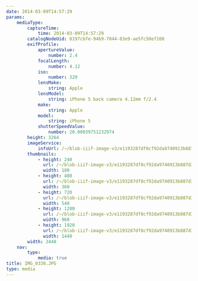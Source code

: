 ```yaml
---
date: 2014-03-09T14:57:29
params:
    mediaType:
        captureTime:
            time: 2014-03-09T14:57:29
        catalogNodeUid: 0197cbfe-94b9-7044-83e9-ae5fc50ef108
        exifProfile:
            apertureValue:
                number: 2.4
            focalLength:
                number: 4.12
            iso:
                number: 320
            lensMake:
                string: Apple
            lensModel:
                string: iPhone 5 back camera 4.12mm f/2.4
            make:
                string: Apple
            model:
                string: iPhone 5
            shutterSpeedValue:
                number: 20.00039751232974
        height: 3264
        imageService:
            infoUrl: /~/blob-iiif-image-v3/e1193287df8cf92da9740913b887d323e59e8737339b9fb2c235484510ef3df4/info.json
        thumbnails:
            - height: 240
              url: /~/blob-iiif-image-v3/e1193287df8cf92da9740913b887d323e59e8737339b9fb2c235484510ef3df4/full/180%2C240/0/default.jpg
              width: 180
            - height: 480
              url: /~/blob-iiif-image-v3/e1193287df8cf92da9740913b887d323e59e8737339b9fb2c235484510ef3df4/full/360%2C480/0/default.jpg
              width: 360
            - height: 720
              url: /~/blob-iiif-image-v3/e1193287df8cf92da9740913b887d323e59e8737339b9fb2c235484510ef3df4/full/540%2C720/0/default.jpg
              width: 540
            - height: 1280
              url: /~/blob-iiif-image-v3/e1193287df8cf92da9740913b887d323e59e8737339b9fb2c235484510ef3df4/full/960%2C1280/0/default.jpg
              width: 960
            - height: 1920
              url: /~/blob-iiif-image-v3/e1193287df8cf92da9740913b887d323e59e8737339b9fb2c235484510ef3df4/full/1440%2C1920/0/default.jpg
              width: 1440
        width: 2448
    nav:
        type:
            media: true
title: IMG_0330.JPG
type: media
---
```

